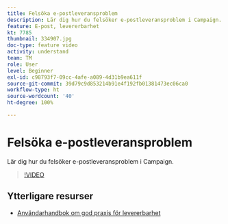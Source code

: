 ```yaml
---
title: Felsöka e-postleveransproblem
description: Lär dig hur du felsöker e-postleveransproblem i Campaign.
feature: E-post, levererbarhet
kt: 7785
thumbnail: 334907.jpg
doc-type: feature video
activity: understand
team: TM
role: User
level: Beginner
exl-id: c98793f7-09cc-4afe-a089-4d31b9ea611f
source-git-commit: 39d79c9d853214b91e4f192fb01381473ec06ca0
workflow-type: ht
source-wordcount: '40'
ht-degree: 100%

---
```


# Felsöka e-postleveransproblem

Lär dig hur du felsöker e-postleveransproblem i Campaign.

>[!VIDEO](https://video.tv.adobe.com/v/334907?quality=12)

## Ytterligare resurser

* [Användarhandbok om god praxis för levererbarhet](https://experienceleague.adobe.com/docs/deliverability-learn/deliverability-best-practice-guide/introduction.html?lang=sv)
